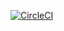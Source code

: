 [![CircleCI](https://circleci.com/gh/mattcanty/dns.svg?style=svg)](https://circleci.com/gh/mattcanty/dns)